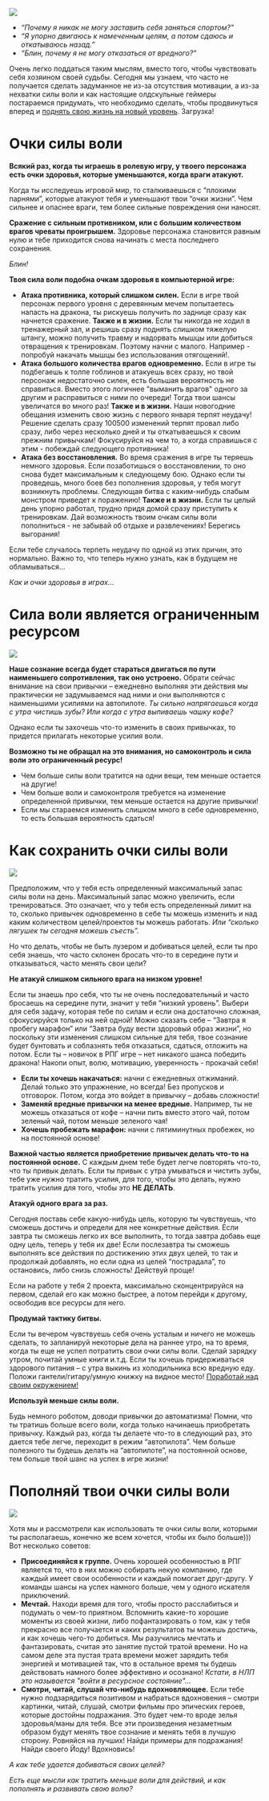 <!--
Title: Как закончить то, что ты начал
PostId: 1115494321820679626
Published: true
Labels: Записи
-->

![][01]

- *“Почему я никак не могу заставить себя заняться спортом?”*
- *“Я упорно двигаюсь к намеченным целям, а потом сдаюсь и откатываюсь назад.”*
- *“Блин, почему я не могу отказаться от вредного?”*

Очень легко поддаться таким мыслям, вместо того, чтобы чувствовать себя хозяином своей судьбы. Сегодня мы узнаем, что часто не получается сделать задуманное не из-за отсутствия мотивации, а из-за нехватки силы воли и как настоящие олдскульные геймеры постараемся придумать, что необходимо сделать, чтобы продвинуться вперед и [поднять свою жизнь на новый уровень][levelup]. Загрузка!

<!--more-->

# Очки силы воли

**Всякий раз, когда ты играешь в ролевую игру, у твоего персонажа есть очки здоровья, которые уменьшаются, когда враги атакуют.**

Когда ты исследуешь игровой мир, то сталкиваешься с “плохими парнями”, которые атакуют тебя и уменьшают твои “очки жизни”. Чем сильнее и опаснее враги, тем более сильные повреждения они наносят.

**Сражение с сильным противником, или с большим количеством врагов чреваты проигрышем.** Здоровье персонажа становится равным нулю и тебе приходится снова начинать с места последнего сохранения.

*Блин!*

**Твоя сила воли подобна очкам здоровья в компьютерной игре:**

- **Атака противника, который слишком силен.** Если в игре твой персонаж первого уровня с деревянным мечем попытаетесь напасть на дракона, ты рискуешь получить по заднице сразу как начнется сражение. **Также и в жизни.** Если ты никогда не ходил в тренажерный зал, и решишь сразу поднять слишком тяжелую штангу, можно получить травму и надорвать мышцы или добиться отвращения к тренировкам. Поэтому начни с малого. Например - попробуй накачать мышцы без использования отягощений!.
- **Атака большого количества врагов одновременно.** Если в игре ты подбегаешь к толпе гоблинов и атакуешь всех сразу, но твой персонаж недостаточно силен, есть большая вероятность не справиться.  Вместо этого логичнее "выманить врагов" одного за другим и расправиться с ними по очереди! Тогда твои шансы увеличатся во много раз!  **Также и в жизни.** Наши новогодние обещания изменить свою жизнь с первого января терпят неудачу! Решение сделать сразу 100500 изменений терпят провал либо сразу, либо через несколько дней и ты откатываешься к своим прежним привычкам! Фокусируйся на чем то, а когда справишься с этим - побеждай следующего противника!
- **Атака без восстановления.** Во время сражения в игре ты теряешь немного здоровья. Если позаботишься о восстановлении, то оно снова будет максимальным к следующему бою. Однако если ты проведешь, много боев без пополнения здоровья, у тебя могут возникнуть проблемы. Следующая битва с каким-нибудь слабым монстром приведет к поражению! **Также и в жизни.** Если ты целый день упорно работал, трудно придя домой сразу приступить к тренировкам. Дай возможность твоим очкам силы воли пополниться - не забывай об отдыхе и развлечениях! Берегись выгорания!

Если тебе случалось терпеть неудачу по одной из этих причин, это нормально. Важно то, что теперь нужно узнать, как в будущем не обламываться...

*Как и очки здоровья в играх…​*

# Сила воли является ограниченным ресурсом

![][02]

**Наше сознание всегда будет стараться двигаться по пути наименьшего сопротивления, так оно устроено.** Обрати сейчас внимание на свои привычки – ежедневно выполняя эти действия мы практически не задумываемся над ними и они выполняются с наименьшими усилиями на автопилоте. *Ты сильно напрягаешься когда с утра чистишь зубы? Или когда с утра выпиваешь чашку кофе?*

Однако если ты захочешь что-то изменить в своих привычках, то придется прилагать некоторые усилия воли.

**Возможно ты не обращал на это внимания, но самоконтроль и сила воли это ограниченный ресурс!**

- Чем больше силы воли тратится на одни вещи, тем меньше остается на другие!
- Чем больше воли и самоконтроля требуется на изменение определенной привычки, тем меньше остается на другие привычки!
- Если мы стараемся изменить слишком много в себе одновременно, то есть большая вероятность сдаться!

# Как сохранить очки силы воли

![][03]

Предположим, что у тебя есть определенный максимальный запас силы воли на день. Максимальный запас можно увеличить, если тренироваться. Это означает, что у тебя есть определенный лимит на то, сколько привычек одновременно в себе ты можешь изменить и над каким количеством целей/проектов ты можешь работать. *Или “сколько лягушек ты сегодня можешь съесть”.*

Но что делать, чтобы не быть лузером и добиваться целей, если ты про себя знаешь, что часто склонен бросать что-то в середине пути и отказываться, часто менять свои цели?

**Не атакуй слишком сильного врага на низком уровне!** 

Если ты знаешь про себя, что ты не очень последовательный и часто бросаешь на середине пути, значит у тебя “низкий уровень”. Выбери для себя задачу, которая тебе по силам и если она достаточно сложная, сфокусируйся только на ней одной! Можно сказать себе – “Завтра я пробегу марафон” или “Завтра буду вести здоровый образ жизни”, но поскольку эти изменения слишком сильные для тебя, твое сознание будет бунтовать и соблазнять тебя отказаться, сдаться, отложить на потом. Если ты – новичок в РПГ игре – нет никакого шанса победить дракона! Накопи опыт, волю, мотивацию, уверенность - прокачай себя!

- **Если ты хочешь накачаться:** начни с ежедневных отжиманий. Делай только это упражнение, но всегда! Без пропусков и отговорок. Потом, когда это войдет в привычку – добавь сложности!
- **Заменяй вредные привычки на менее вредные.** Например, ты не можешь отказаться от кофе – начни пить вместо этого чай, потом зеленый чай, потом меньше зеленого чая!
- **Хочешь пробежать марафон:** начни с пятиминутных пробежек, но на постоянной основе!

**Важной частью является приобретение привычек делать что-то на постоянной основе.** С каждым днем тебе будет легче повторять что-то, что ты привык делать. Если ты привык с утра умываться и чистить зубы, тебе уже нужно тратить усилия, для того, чтобы это делать, нужно тратить усилия для того, чтобы это **НЕ ДЕЛАТЬ**.

**Атакуй одного врага за раз.** 

Сегодня поставь себе какую-нибудь цель, которую ты чувствуешь, что сможешь достичь и определи для нее конкретные действия. Если завтра ты сможешь легко их все выполнить, то тогда завтра добавь еще одну цель, теперь у тебя их две! Если послезавтра ты сможешь выполнять все действия по достижению этих двух целей, то так и продолжай добавлять, но если одна из целей “пострадала”, то остановись, либо снизь сложность! Действуй проще!

Если на работе у тебя 2 проекта, максимально сконцентрируйся на первом, сделай его как можно быстрее, а потом перейди к другому, освободив все ресурсы для него.

**Продумай тактику битвы.** 

Если ты вечером чувствуешь себя очень усталым и ничего не можешь сделать, то запланируй некоторые дела на раннее утро, на то время, когда ты еще не успел потратить свои очки силы воли. Сделай зарядку утром, почитай умные книги и.т.д. Если ты хочешь придерживаться здорового питания – с утра выкинь из холодильника всю вредную еду. Положи гантели/гитару/умную книжку на видное место! [Поработай над своим окружением!](http://nerdistway.blogspot.ru/2014/06/blog-post.html)

**Используй меньше силы воли.** 

Будь немного роботом, доводи привычки до автоматизма! Помни, что ты тратишь больше всего воли, когда только начинаешь приобретать привычку. Каждый раз, когда ты делаете что-то в следующий раз, это дается тебе легче, переходит в режим “автопилота”. Чем больше полезного ты будешь делать на “автопилоте”, на постоянной основе, тем больше твой шанс на успех в игре жизни!

# Пополняй твои очки силы воли

![][04]

Хотя мы и рассмотрели как использовать те очки силы воли, которыми ты располагаешь, конечно же всем хочется, чтобы их было больше))) Вот несколько советов:

- **Присоединяйся к группе.** Очень хорошей особенностью в РПГ является то, что в них можно собирать некую компанию, где каждый имеет свои особенности и каждый помогает друг-другу. У команды шансы на успех намного больше, чем у одного искателя приключений.
- **Мечтай.** Находи время для того, чтобы просто расслабиться и подумать о чем-то приятном. Вспомнить какие-то хорошие моменты из своей жизни, либо пофантазировать о том, как у тебя прекрасно все получается и каких результатов ты можешь достичь, и как хочешь чего-то добиться. Мы разучились мечтать и фантазировать, считая это занятие пустой тратой времени. Но на самом деле эта пустая трата времени может зарядить тебя энергией и мотивацией так, что в остальное время ты будешь действовать намного более эффективно и осознано! *Кстати, в НЛП это называется "войти в ресурсное состояние"…*
- **Смотри, читай, слушай что-нибудь вдохновляющее.** Если тебе нужно подзарядиться позитивом и набраться вдохновения – смотри картинки, читай, слушай, смотри фильмы про эпических героев, которые достойны подражания. Это будет чем-то вроде зелья здоровья/маны для тебя. Все эти произведения незаметным образом будут менять твое сознание и менять тебя в лучшую сторону. Ровняйся на лучших! Найди примеры для подражания! Найди своего Йоду! Вдохновись!

*А как тебе удается добиваться своих целей?*

*Есть еще мысли как тратить меньше воли для действий, и как пополнять и развивать свою волю?*


[01]: https://cdn.jsdelivr.net/gh/pashkas/levelupblog_2/2023/08/23/01.jpg
[02]: https://cdn.jsdelivr.net/gh/pashkas/levelupblog_2/2023/08/23/02.jpg
[03]: https://cdn.jsdelivr.net/gh/pashkas/levelupblog_2/2023/08/23/03.jpg
[04]: https://cdn.jsdelivr.net/gh/pashkas/levelupblog_2/2023/08/23/04.jpg
[levelup]: https://life-levelup.blogspot.com/2022/07/blog-post_20.html
